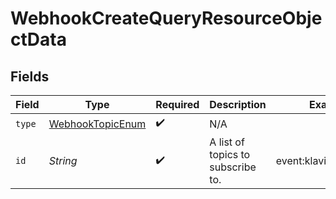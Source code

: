 # WebhookCreateQueryResourceObjectData


## Fields

| Field                                                           | Type                                                            | Required                                                        | Description                                                     | Example                                                         |
| --------------------------------------------------------------- | --------------------------------------------------------------- | --------------------------------------------------------------- | --------------------------------------------------------------- | --------------------------------------------------------------- |
| `type`                                                          | [WebhookTopicEnum](../../models/components/WebhookTopicEnum.md) | :heavy_check_mark:                                              | N/A                                                             |                                                                 |
| `id`                                                            | *String*                                                        | :heavy_check_mark:                                              | A list of topics to subscribe to.                               | event:klaviyo.sent_sms                                          |